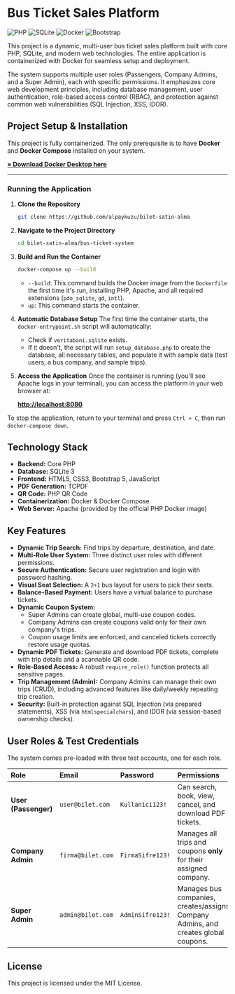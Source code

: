 # Bus Ticket Sales Platform

![PHP](https://img.shields.io/badge/PHP-777BB4?style=for-the-badge&logo=php&logoColor=white)
![SQLite](https://img.shields.io/badge/SQLite-003B57?style=for-the-badge&logo=sqlite&logoColor=white)
![Docker](https://img.shields.io/badge/Docker-2496ED?style=for-the-badge&logo=docker&logoColor=white)
![Bootstrap](https://img.shields.io/badge/Bootstrap-563D7C?style=for-the-badge&logo=bootstrap&logoColor=white)

This project is a dynamic, multi-user bus ticket sales platform built with core PHP, SQLite, and modern web technologies. The entire application is containerized with Docker for seamless setup and deployment.

The system supports multiple user roles (Passengers, Company Admins, and a Super Admin), each with specific permissions. It emphasizes core web development principles, including database management, user authentication, role-based access control (RBAC), and protection against common web vulnerabilities (SQL Injection, XSS, IDOR).

## Project Setup & Installation

This project is fully containerized. The only prerequisite is to have **Docker** and **Docker Compose** installed on your system.

[**» Download Docker Desktop here**](https://www.docker.com/products/docker-desktop/)

---

### Running the Application

1.  **Clone the Repository**
    ```sh
    git clone https://github.com/alpaykuzu/bilet-satin-alma
    ```

2.  **Navigate to the Project Directory**
    ```sh
    cd bilet-satin-alma/bus-ticket-system
    ```

3.  **Build and Run the Container**
    ```sh
    docker-compose up --build
    ```
    * `--build`: This command builds the Docker image from the `Dockerfile` the first time it's run, installing PHP, Apache, and all required extensions (`pdo_sqlite`, `gd`, `intl`).
    * `up`: This command starts the container.

4.  **Automatic Database Setup**
    The first time the container starts, the `docker-entrypoint.sh` script will automatically:
    * Check if `veritabani.sqlite` exists.
    * If it doesn't, the script will run `setup_database.php` to create the database, all necessary tables, and populate it with sample data (test users, a bus company, and sample trips).

5.  **Access the Application**
    Once the container is running (you'll see Apache logs in your terminal), you can access the platform in your web browser at:

    **[http://localhost:8080](http://localhost:8080)**

To stop the application, return to your terminal and press `Ctrl + C`, then run `docker-compose down`.

## Technology Stack

* **Backend:** Core PHP
* **Database:** SQLite 3
* **Frontend:** HTML5, CSS3, Bootstrap 5, JavaScript
* **PDF Generation:** TCPDF
* **QR Code:** PHP QR Code
* **Containerization:** Docker & Docker Compose
* **Web Server:** Apache (provided by the official PHP Docker image)

## Key Features

* **Dynamic Trip Search:** Find trips by departure, destination, and date.
* **Multi-Role User System:** Three distinct user roles with different permissions.
* **Secure Authentication:** Secure user registration and login with password hashing.
* **Visual Seat Selection:** A `2+1` bus layout for users to pick their seats.
* **Balance-Based Payment:** Users have a virtual balance to purchase tickets.
* **Dynamic Coupon System:**
    * Super Admins can create global, multi-use coupon codes.
    * Company Admins can create coupons valid only for their own company's trips.
    * Coupon usage limits are enforced, and canceled tickets correctly restore usage quotas.
* **Dynamic PDF Tickets:** Generate and download PDF tickets, complete with trip details and a scannable QR code.
* **Role-Based Access:** A robust `require_role()` function protects all sensitive pages.
* **Trip Management (Admin):** Company Admins can manage their own trips (CRUD), including advanced features like daily/weekly repeating trip creation.
* **Security:** Built-in protection against SQL Injection (via prepared statements), XSS (via `htmlspecialchars`), and IDOR (via session-based ownership checks).

## User Roles & Test Credentials

The system comes pre-loaded with three test accounts, one for each role.

| Role | Email | Password | Permissions |
| :--- | :--- | :--- | :--- |
| **User (Passenger)** | `user@bilet.com` | `Kullanici123!` | Can search, book, view, cancel, and download PDF tickets. |
| **Company Admin** | `firma@bilet.com` | `FirmaSifre123!` | Manages all trips and coupons **only** for their assigned company. |
| **Super Admin** | `admin@bilet.com` | `AdminSifre123!` | Manages bus companies, creates/assigns Company Admins, and creates global coupons. |

## License

This project is licensed under the MIT License.

